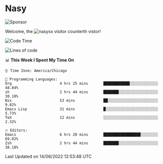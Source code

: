 # Nasy

<!--
<p align="center">
<img height="200" src="https://github-readme-stats.vercel.app/api?username=nasyxx&count_private=true&show_icons=true&theme=dracula&include_all_commits=true"/>
<img height="200" src="https://github-readme-stats.vercel.app/api/top-langs/?username=nasyxx&theme=dracula&hide=html,jupyter+notebook&count_private=true&show_icons=true"/>
</p>

  
----------------
-->

![Sponsor](https://img.shields.io/static/v1.svg?label=Sponsor&message=%E2%9D%A4&logo=GitHub&style=flat&color=pink)
 
Welcome, the ![nasyxx visitor counter](https://count.getloli.com/get/@nasyxx?theme=rule34)th vistor!
 
<!--START_SECTION:waka-->
![Code Time](http://img.shields.io/badge/Code%20Time-2%2C480%20hrs%202%20mins-blue)

![Lines of code](https://img.shields.io/badge/From%20Hello%20World%20I%27ve%20Written-5%20Million%20lines%20of%20code-blue)

📊 **This Week I Spent My Time On** 

```text
⌚︎ Time Zone: America/Chicago

💬 Programming Languages: 
Org                      4 hrs 25 mins       ████████████░░░░░░░░░░░░░   48.84% 
sh                       2 hrs 44 mins       ███████░░░░░░░░░░░░░░░░░░   30.18% 
Nix                      53 mins             ██░░░░░░░░░░░░░░░░░░░░░░░   9.82% 
Emacs Lisp               31 mins             █░░░░░░░░░░░░░░░░░░░░░░░░   5.73% 
TeX                      12 mins             ░░░░░░░░░░░░░░░░░░░░░░░░░   2.32%

🔥 Editors: 
Emacs                    6 hrs 20 mins       █████████████████░░░░░░░░   69.82% 
Zsh                      2 hrs 44 mins       ███████░░░░░░░░░░░░░░░░░░   30.18%

```


 Last Updated on 14/06/2022 12:53:48 UTC
<!--END_SECTION:waka-->

<!-- ![visitors](https://visitor-badge.laobi.icu/badge?page_id=nasyxx.nasyxx) -->
